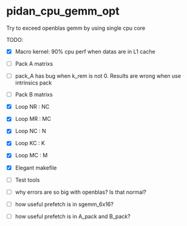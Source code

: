 # pidan_cpu_gemm_opt
Try to exceed openblas gemm by using single cpu core

TODO:  
- [x] Macro kernel: 90% cpu perf when datas are in L1 cache
- [ ] Pack A matrixs
- [ ] pack_A has bug when k_rem is not 0. Results are wrong when use intrinsics pack
- [ ] Pack B matrixs
- [x] Loop NR : NC
- [x] Loop MR : MC
- [x] Loop NC : N
- [x] Loop KC : K
- [x] Loop MC : M
- [x] Elegant makefile 
- [ ] Test tools
- [ ] why errors are so big with openblas? Is that normal?
- [ ] how useful prefetch is in sgemm_6x16? 
- [ ] how useful prefetch is in A_pack and B_pack?

